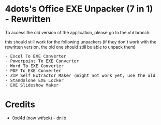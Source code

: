 # 4dots's Office EXE Unpacker (7 in 1) - Rewritten

To access the old version of the application, please go to the `old` branch

this should still work for the following unpackers (if they don't work with the rewritten version, the old one should still be able to unpack them)
<pre>
- Excel To EXE Converter
- Powerpoint To EXE Converter
- Word To EXE Converter
- PDF To EXE Converter
- ZIP Self Extractor Maker (might not work yet, use the old version of the unpacker instead)
- Standalone EXE Locker
- EXE Slideshow Maker
</pre>

# Credits
- 0xd4d (now wtfsck) - [dnlib](https://github.com/0xd4d/dnlib)
